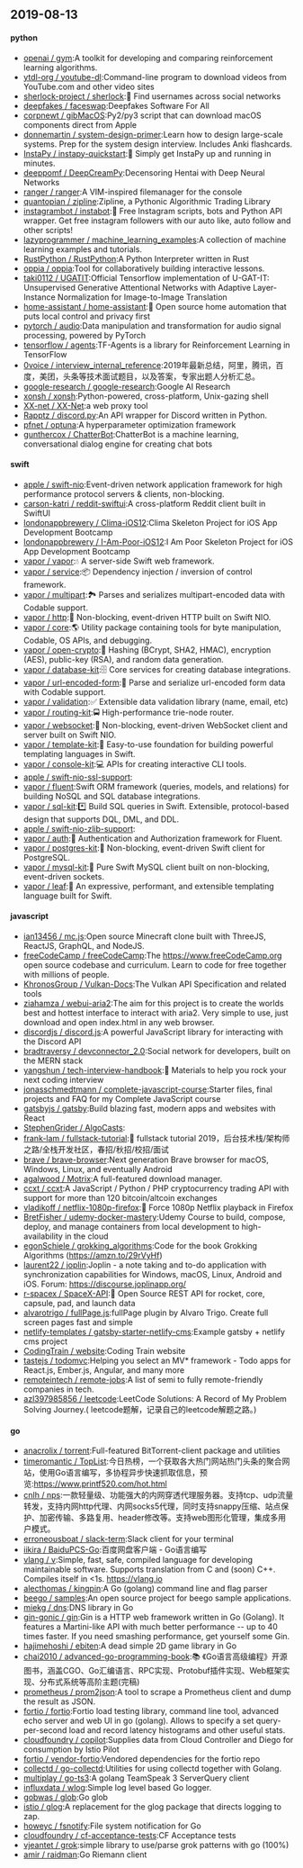 ## 2019-08-13

#### python
* [openai / gym](https://github.com/openai/gym):A toolkit for developing and comparing reinforcement learning algorithms.
* [ytdl-org / youtube-dl](https://github.com/ytdl-org/youtube-dl):Command-line program to download videos from YouTube.com and other video sites
* [sherlock-project / sherlock](https://github.com/sherlock-project/sherlock):🔎
Find usernames across social networks
* [deepfakes / faceswap](https://github.com/deepfakes/faceswap):Deepfakes Software For All
* [corpnewt / gibMacOS](https://github.com/corpnewt/gibMacOS):Py2/py3 script that can download macOS components direct from Apple
* [donnemartin / system-design-primer](https://github.com/donnemartin/system-design-primer):Learn how to design large-scale systems. Prep for the system design interview. Includes Anki flashcards.
* [InstaPy / instapy-quickstart](https://github.com/InstaPy/instapy-quickstart):💨
Simply get InstaPy up and running in minutes.
* [deeppomf / DeepCreamPy](https://github.com/deeppomf/DeepCreamPy):Decensoring Hentai with Deep Neural Networks
* [ranger / ranger](https://github.com/ranger/ranger):A VIM-inspired filemanager for the console
* [quantopian / zipline](https://github.com/quantopian/zipline):Zipline, a Pythonic Algorithmic Trading Library
* [instagrambot / instabot](https://github.com/instagrambot/instabot):🐙
Free Instagram scripts, bots and Python API wrapper. Get free instagram followers with our auto like, auto follow and other scripts!
* [lazyprogrammer / machine_learning_examples](https://github.com/lazyprogrammer/machine_learning_examples):A collection of machine learning examples and tutorials.
* [RustPython / RustPython](https://github.com/RustPython/RustPython):A Python Interpreter written in Rust
* [oppia / oppia](https://github.com/oppia/oppia):Tool for collaboratively building interactive lessons.
* [taki0112 / UGATIT](https://github.com/taki0112/UGATIT):Official Tensorflow implementation of U-GAT-IT: Unsupervised Generative Attentional Networks with Adaptive Layer-Instance Normalization for Image-to-Image Translation
* [home-assistant / home-assistant](https://github.com/home-assistant/home-assistant):🏡
Open source home automation that puts local control and privacy first
* [pytorch / audio](https://github.com/pytorch/audio):Data manipulation and transformation for audio signal processing, powered by PyTorch
* [tensorflow / agents](https://github.com/tensorflow/agents):TF-Agents is a library for Reinforcement Learning in TensorFlow
* [0voice / interview_internal_reference](https://github.com/0voice/interview_internal_reference):2019年最新总结，阿里，腾讯，百度，美团，头条等技术面试题目，以及答案，专家出题人分析汇总。
* [google-research / google-research](https://github.com/google-research/google-research):Google AI Research
* [xonsh / xonsh](https://github.com/xonsh/xonsh):Python-powered, cross-platform, Unix-gazing shell
* [XX-net / XX-Net](https://github.com/XX-net/XX-Net):a web proxy tool
* [Rapptz / discord.py](https://github.com/Rapptz/discord.py):An API wrapper for Discord written in Python.
* [pfnet / optuna](https://github.com/pfnet/optuna):A hyperparameter optimization framework
* [gunthercox / ChatterBot](https://github.com/gunthercox/ChatterBot):ChatterBot is a machine learning, conversational dialog engine for creating chat bots

#### swift
* [apple / swift-nio](https://github.com/apple/swift-nio):Event-driven network application framework for high performance protocol servers & clients, non-blocking.
* [carson-katri / reddit-swiftui](https://github.com/carson-katri/reddit-swiftui):A cross-platform Reddit client built in SwiftUI
* [londonappbrewery / Clima-iOS12](https://github.com/londonappbrewery/Clima-iOS12):Clima Skeleton Project for iOS App Development Bootcamp
* [londonappbrewery / I-Am-Poor-iOS12](https://github.com/londonappbrewery/I-Am-Poor-iOS12):I Am Poor Skeleton Project for iOS App Development Bootcamp
* [vapor / vapor](https://github.com/vapor/vapor):💧
A server-side Swift web framework.
* [vapor / service](https://github.com/vapor/service):📦
Dependency injection / inversion of control framework.
* [vapor / multipart](https://github.com/vapor/multipart):🏞
Parses and serializes multipart-encoded data with Codable support.
* [vapor / http](https://github.com/vapor/http):🚀
Non-blocking, event-driven HTTP built on Swift NIO.
* [vapor / core](https://github.com/vapor/core):🌎
Utility package containing tools for byte manipulation, Codable, OS APIs, and debugging.
* [vapor / open-crypto](https://github.com/vapor/open-crypto):🔑
Hashing (BCrypt, SHA2, HMAC), encryption (AES), public-key (RSA), and random data generation.
* [vapor / database-kit](https://github.com/vapor/database-kit):🗄
Core services for creating database integrations.
* [vapor / url-encoded-form](https://github.com/vapor/url-encoded-form):📝
Parse and serialize url-encoded form data with Codable support.
* [vapor / validation](https://github.com/vapor/validation):✅
Extensible data validation library (name, email, etc)
* [vapor / routing-kit](https://github.com/vapor/routing-kit):🚍
High-performance trie-node router.
* [vapor / websocket](https://github.com/vapor/websocket):🔌
Non-blocking, event-driven WebSocket client and server built on Swift NIO.
* [vapor / template-kit](https://github.com/vapor/template-kit):📄
Easy-to-use foundation for building powerful templating languages in Swift.
* [vapor / console-kit](https://github.com/vapor/console-kit):💻
APIs for creating interactive CLI tools.
* [apple / swift-nio-ssl-support](https://github.com/apple/swift-nio-ssl-support):
* [vapor / fluent](https://github.com/vapor/fluent):Swift ORM framework (queries, models, and relations) for building NoSQL and SQL database integrations.
* [vapor / sql-kit](https://github.com/vapor/sql-kit):*️⃣
Build SQL queries in Swift. Extensible, protocol-based design that supports DQL, DML, and DDL.
* [apple / swift-nio-zlib-support](https://github.com/apple/swift-nio-zlib-support):
* [vapor / auth](https://github.com/vapor/auth):👤
Authentication and Authorization framework for Fluent.
* [vapor / postgres-kit](https://github.com/vapor/postgres-kit):🐘
Non-blocking, event-driven Swift client for PostgreSQL.
* [vapor / mysql-kit](https://github.com/vapor/mysql-kit):🐬
Pure Swift MySQL client built on non-blocking, event-driven sockets.
* [vapor / leaf](https://github.com/vapor/leaf):🍃
An expressive, performant, and extensible templating language built for Swift.

#### javascript
* [ian13456 / mc.js](https://github.com/ian13456/mc.js):Open source Minecraft clone built with ThreeJS, ReactJS, GraphQL, and NodeJS.
* [freeCodeCamp / freeCodeCamp](https://github.com/freeCodeCamp/freeCodeCamp):The https://www.freeCodeCamp.org open source codebase and curriculum. Learn to code for free together with millions of people.
* [KhronosGroup / Vulkan-Docs](https://github.com/KhronosGroup/Vulkan-Docs):The Vulkan API Specification and related tools
* [ziahamza / webui-aria2](https://github.com/ziahamza/webui-aria2):The aim for this project is to create the worlds best and hottest interface to interact with aria2. Very simple to use, just download and open index.html in any web browser.
* [discordjs / discord.js](https://github.com/discordjs/discord.js):A powerful JavaScript library for interacting with the Discord API
* [bradtraversy / devconnector_2.0](https://github.com/bradtraversy/devconnector_2.0):Social network for developers, built on the MERN stack
* [yangshun / tech-interview-handbook](https://github.com/yangshun/tech-interview-handbook):💯
Materials to help you rock your next coding interview
* [jonasschmedtmann / complete-javascript-course](https://github.com/jonasschmedtmann/complete-javascript-course):Starter files, final projects and FAQ for my Complete JavaScript course
* [gatsbyjs / gatsby](https://github.com/gatsbyjs/gatsby):Build blazing fast, modern apps and websites with React
* [StephenGrider / AlgoCasts](https://github.com/StephenGrider/AlgoCasts):
* [frank-lam / fullstack-tutorial](https://github.com/frank-lam/fullstack-tutorial):🚀
fullstack tutorial 2019，后台技术栈/架构师之路/全栈开发社区，春招/秋招/校招/面试
* [brave / brave-browser](https://github.com/brave/brave-browser):Next generation Brave browser for macOS, Windows, Linux, and eventually Android
* [agalwood / Motrix](https://github.com/agalwood/Motrix):A full-featured download manager.
* [ccxt / ccxt](https://github.com/ccxt/ccxt):A JavaScript / Python / PHP cryptocurrency trading API with support for more than 120 bitcoin/altcoin exchanges
* [vladikoff / netflix-1080p-firefox](https://github.com/vladikoff/netflix-1080p-firefox):🍿
Force 1080p Netflix playback in Firefox
* [BretFisher / udemy-docker-mastery](https://github.com/BretFisher/udemy-docker-mastery):Udemy Course to build, compose, deploy, and manage containers from local development to high-availability in the cloud
* [egonSchiele / grokking_algorithms](https://github.com/egonSchiele/grokking_algorithms):Code for the book Grokking Algorithms (https://amzn.to/29rVyHf)
* [laurent22 / joplin](https://github.com/laurent22/joplin):Joplin - a note taking and to-do application with synchronization capabilities for Windows, macOS, Linux, Android and iOS. Forum: https://discourse.joplinapp.org/
* [r-spacex / SpaceX-API](https://github.com/r-spacex/SpaceX-API):🚀
Open Source REST API for rocket, core, capsule, pad, and launch data
* [alvarotrigo / fullPage.js](https://github.com/alvarotrigo/fullPage.js):fullPage plugin by Alvaro Trigo. Create full screen pages fast and simple
* [netlify-templates / gatsby-starter-netlify-cms](https://github.com/netlify-templates/gatsby-starter-netlify-cms):Example gatsby + netlify cms project
* [CodingTrain / website](https://github.com/CodingTrain/website):Coding Train website
* [tastejs / todomvc](https://github.com/tastejs/todomvc):Helping you select an MV* framework - Todo apps for React.js, Ember.js, Angular, and many more
* [remoteintech / remote-jobs](https://github.com/remoteintech/remote-jobs):A list of semi to fully remote-friendly companies in tech.
* [azl397985856 / leetcode](https://github.com/azl397985856/leetcode):LeetCode Solutions: A Record of My Problem Solving Journey.( leetcode题解，记录自己的leetcode解题之路。)

#### go
* [anacrolix / torrent](https://github.com/anacrolix/torrent):Full-featured BitTorrent-client package and utilities
* [timeromantic / TopList](https://github.com/timeromantic/TopList):今日热榜，一个获取各大热门网站热门头条的聚合网站，使用Go语言编写，多协程异步快速抓取信息，预览:https://www.printf520.com/hot.html
* [cnlh / nps](https://github.com/cnlh/nps):一款轻量级、功能强大的内网穿透代理服务器。支持tcp、udp流量转发，支持内网http代理、内网socks5代理，同时支持snappy压缩、站点保护、加密传输、多路复用、header修改等。支持web图形化管理，集成多用户模式。
* [erroneousboat / slack-term](https://github.com/erroneousboat/slack-term):Slack client for your terminal
* [iikira / BaiduPCS-Go](https://github.com/iikira/BaiduPCS-Go):百度网盘客户端 - Go语言编写
* [vlang / v](https://github.com/vlang/v):Simple, fast, safe, compiled language for developing maintainable software. Supports translation from C and (soon) C++. Compiles itself in <1s. https://vlang.io
* [alecthomas / kingpin](https://github.com/alecthomas/kingpin):A Go (golang) command line and flag parser
* [beego / samples](https://github.com/beego/samples):An open source project for beego sample applications.
* [miekg / dns](https://github.com/miekg/dns):DNS library in Go
* [gin-gonic / gin](https://github.com/gin-gonic/gin):Gin is a HTTP web framework written in Go (Golang). It features a Martini-like API with much better performance -- up to 40 times faster. If you need smashing performance, get yourself some Gin.
* [hajimehoshi / ebiten](https://github.com/hajimehoshi/ebiten):A dead simple 2D game library in Go
* [chai2010 / advanced-go-programming-book](https://github.com/chai2010/advanced-go-programming-book):📚
《Go语言高级编程》开源图书，涵盖CGO、Go汇编语言、RPC实现、Protobuf插件实现、Web框架实现、分布式系统等高阶主题(完稿)
* [prometheus / prom2json](https://github.com/prometheus/prom2json):A tool to scrape a Prometheus client and dump the result as JSON.
* [fortio / fortio](https://github.com/fortio/fortio):Fortio load testing library, command line tool, advanced echo server and web UI in go (golang). Allows to specify a set query-per-second load and record latency histograms and other useful stats.
* [cloudfoundry / copilot](https://github.com/cloudfoundry/copilot):Supplies data from Cloud Controller and Diego for consumption by Istio Pilot
* [fortio / vendor-fortio](https://github.com/fortio/vendor-fortio):Vendored dependencies for the fortio repo
* [collectd / go-collectd](https://github.com/collectd/go-collectd):Utilities for using collectd together with Golang.
* [multiplay / go-ts3](https://github.com/multiplay/go-ts3):A golang TeamSpeak 3 ServerQuery client
* [influxdata / wlog](https://github.com/influxdata/wlog):Simple log level based Go logger.
* [gobwas / glob](https://github.com/gobwas/glob):Go glob
* [istio / glog](https://github.com/istio/glog):A replacement for the glog package that directs logging to zap.
* [howeyc / fsnotify](https://github.com/howeyc/fsnotify):File system notification for Go
* [cloudfoundry / cf-acceptance-tests](https://github.com/cloudfoundry/cf-acceptance-tests):CF Acceptance tests
* [vjeantet / grok](https://github.com/vjeantet/grok):simple library to use/parse grok patterns with go (100%)
* [amir / raidman](https://github.com/amir/raidman):Go Riemann client
